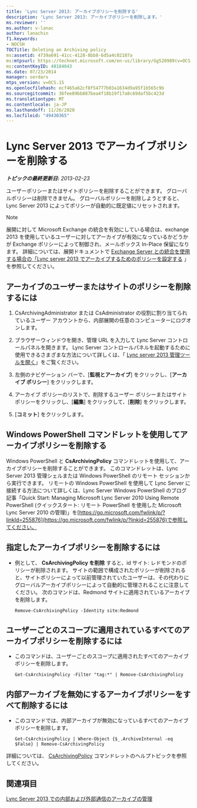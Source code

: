 ```yaml
---
title: 'Lync Server 2013: アーカイブポリシーを削除する'
description: 'Lync Server 2013: アーカイブポリシーを削除します。'
ms.reviewer: ''
ms.author: v-lanac
author: lanachin
f1.keywords:
- NOCSH
TOCTitle: Deleting an Archiving policy
ms:assetid: 4739a691-41cc-4128-8bb8-6d5a4c02107a
ms:mtpsurl: https://technet.microsoft.com/en-us/library/Gg520989(v=OCS.15)
ms:contentKeyID: 48184043
ms.date: 07/23/2014
manager: serdars
mtps_version: v=OCS.15
ms.openlocfilehash: ecf465a62cf8f54777b03a1634d9a95f1b565c9b
ms.sourcegitcommit: 36fee89bb887bea4f18b19f17a8c69daf5bc423d
ms.translationtype: MT
ms.contentlocale: ja-JP
ms.lasthandoff: 11/26/2020
ms.locfileid: "49430365"
---
```

# <a name="deleting-an-archiving-policy-in-lync-server-2013"></a>Lync Server 2013 でアーカイブポリシーを削除する

<div data-xmlns="http://www.w3.org/1999/xhtml">

<div class="topic" data-xmlns="http://www.w3.org/1999/xhtml" data-msxsl="urn:schemas-microsoft-com:xslt" data-cs="https://msdn.microsoft.com/">

<div data-asp="https://msdn2.microsoft.com/asp">



</div>

<div id="mainSection">

<div id="mainBody">

<span> </span>

_**トピックの最終更新日:** 2013-02-23_

ユーザーポリシーまたはサイトポリシーを削除することができます。 グローバルポリシーは削除できません。 グローバルポリシーを削除しようとすると、Lync Server 2013 によってポリシーが自動的に既定値にリセットされます。

<div>


> [!NOTE]  
> 展開に対して Microsoft Exchange の統合を有効にしている場合は、exchange 2013 を使用しているユーザーに対してアーカイブが有効になっているかどうかが Exchange ポリシーによって制御され、メールボックス In-Place 保留になります。 詳細については、展開ドキュメントで <A href="lync-server-2013-setting-up-policies-for-archiving-when-using-exchange-server-integration.md">Exchange Server との統合を使用する場合の「Lync server 2013 でアーカイブするためのポリシーを設定する</A> 」を参照してください。



</div>

<div>

## <a name="to-delete-a-user-or-site-policy-for-archiving"></a>アーカイブのユーザーまたはサイトのポリシーを削除するには

1.  CsArchivingAdministrator または CsAdministrator の役割に割り当てられているユーザー アカウントから、内部展開の任意のコンピューターにログオンします。

2.  ブラウザーウィンドウを開き、管理 URL を入力して Lync Server コントロールパネルを開きます。 Lync Server コントロールパネルを起動するために使用できるさまざまな方法について詳しくは、「 [Lync server 2013 管理ツールを開く](lync-server-2013-open-lync-server-administrative-tools.md)」をご覧ください。

3.  左側のナビゲーション バーで、[**監視とアーカイブ**] をクリックし、[**アーカイブ ポリシー**] をクリックします。

4.  アーカイブ ポリシーのリストで、削除するユーザー ポリシーまたはサイト ポリシーをクリックし、[**編集**] をクリックして、[**削除**] をクリックします。

5.  [**コミット**] をクリックします。

</div>

<div>

## <a name="removing-archiving-policies-by-using-windows-powershell-cmdlets"></a>Windows PowerShell コマンドレットを使用してアーカイブポリシーを削除する

Windows PowerShell と **CsArchivingPolicy** コマンドレットを使用して、アーカイブポリシーを削除することができます。 このコマンドレットは、Lync Server 2013 管理シェルまたは Windows PowerShell のリモート セッションから実行できます。 リモートの Windows PowerShell を使用して Lync Server に接続する方法について詳しくは、Lync Server Windows PowerShell のブログ記事「Quick Start: Managing Microsoft Lync Server 2010 Using Remote PowerShell (クイックスタート: リモート PowerShell を使用した Microsoft Lync Server 2010 の管理)」を[https://go.microsoft.com/fwlink/p/?linkId=255876](https://go.microsoft.com/fwlink/p/?linkid=255876)で参照してください。

<div>

## <a name="to-remove-a-specified-archiving-policy"></a>指定したアーカイブポリシーを削除するには

  - 例として、 **CsArchivingPolicy を削除** すると、id サイト: レドモンドのポリシーが削除されます。 サイトの範囲で構成されたポリシーが削除されると、サイトポリシーによって以前管理されていたユーザーは、その代わりにグローバルアーカイブポリシーによって自動的に管理されることに注意してください。 次のコマンドは、Redmond サイトに適用されているアーカイブを削除します。
    
        Remove-CsArchivingPolicy -Identity site:Redmond

</div>

<div>

## <a name="to-remove-all-the-archiving-policies-applied-to-the-per-user-scope"></a>ユーザーごとのスコープに適用されているすべてのアーカイブポリシーを削除するには

  - このコマンドは、ユーザーごとのスコープに適用されたすべてのアーカイブポリシーを削除します。
    
        Get-CsArchivingPolicy -Filter "tag:*" | Remove-CsArchivingPolicy

</div>

<div>

## <a name="to-remove-all-the-archiving-policies-that-disable-internal-archiving"></a>内部アーカイブを無効にするアーカイブポリシーをすべて削除するには

  - このコマンドでは、内部アーカイブが無効になっているすべてのアーカイブ ポリシーを削除します。
    
        Get-CsArchivingPolicy | Where-Object {$_.ArchiveInternal -eq $False} | Remove-CsArchivingPolicy

</div>

詳細については、 [CsArchivingPolicy](https://docs.microsoft.com/powershell/module/skype/Remove-CsArchivingPolicy) コマンドレットのヘルプトピックを参照してください。

</div>

<div>

## <a name="see-also"></a>関連項目


[Lync Server 2013 での内部および外部通信のアーカイブの管理](lync-server-2013-managing-the-archiving-of-internal-and-external-communications.md)  
  

</div>

</div>

<span> </span>

</div>

</div>

</div>

